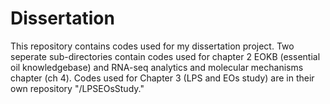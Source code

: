 # Dissertation 

This repository contains codes used for my dissertation project. Two seperate sub-directories contain codes used for chapter 2 EOKB (essential oil knowledgebase) and RNA-seq analytics and molecular mechanisms chapter (ch 4). Codes used for Chapter 3 (LPS and EOs study) are in their own repository "/LPSEOsStudy."
